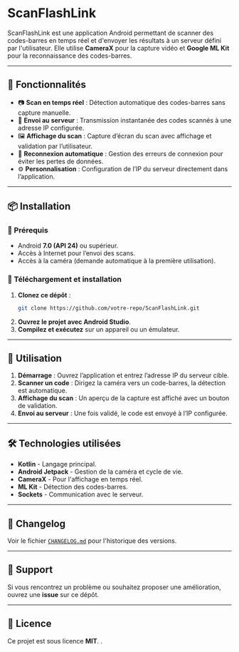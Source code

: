 
# ScanFlashLink

ScanFlashLink est une application Android permettant de scanner des codes-barres en temps réel et d'envoyer les résultats à un serveur défini par l'utilisateur. Elle utilise **CameraX** pour la capture vidéo et **Google ML Kit** pour la reconnaissance des codes-barres.

---

## 📌 Fonctionnalités

- 📷 **Scan en temps réel** : Détection automatique des codes-barres sans capture manuelle.
- 📡 **Envoi au serveur** : Transmission instantanée des codes scannés à une adresse IP configurée.
- 🖼 **Affichage du scan** : Capture d’écran du scan avec affichage et validation par l’utilisateur.
- 🔄 **Reconnexion automatique** : Gestion des erreurs de connexion pour éviter les pertes de données.
- ⚙️ **Personnalisation** : Configuration de l’IP du serveur directement dans l’application.

---

## 📦 Installation

### 🔧 Prérequis

- Android **7.0 (API 24)** ou supérieur.
- Accès à Internet pour l’envoi des scans.
- Accès à la caméra (demande automatique à la première utilisation).

### 📲 Téléchargement et installation

1. **Clonez ce dépôt** :
   ```sh
   git clone https://github.com/votre-repo/ScanFlashLink.git
   ```
2. **Ouvrez le projet avec Android Studio**.
3. **Compilez et exécutez** sur un appareil ou un émulateur.

---

## 🚀 Utilisation

1. **Démarrage** : Ouvrez l’application et entrez l’adresse IP du serveur cible.
2. **Scanner un code** : Dirigez la caméra vers un code-barres, la détection est automatique.
3. **Affichage du scan** : Un aperçu de la capture est affiché avec un bouton de validation.
4. **Envoi au serveur** : Une fois validé, le code est envoyé à l’IP configurée.

---

## 🛠 Technologies utilisées

- **Kotlin** - Langage principal.
- **Android Jetpack** - Gestion de la caméra et cycle de vie.
- **CameraX** - Pour l'affichage en temps réel.
- **ML Kit** - Détection des codes-barres.
- **Sockets** - Communication avec le serveur.

---

## 📜 Changelog

Voir le fichier [`CHANGELOG.md`](CHANGELOG.md) pour l'historique des versions.

---

## 📩 Support

Si vous rencontrez un problème ou souhaitez proposer une amélioration, ouvrez une **issue** sur ce dépôt.

---

## 📄 Licence

Ce projet est sous licence **MIT**. .
```
